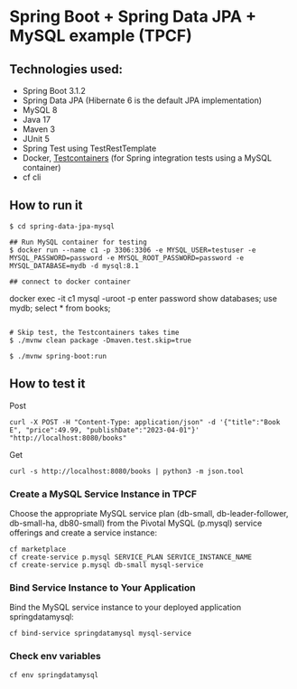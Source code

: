 # Spring Boot + Spring Data JPA + MySQL example (TPCF)


## Technologies used:
* Spring Boot 3.1.2
* Spring Data JPA (Hibernate 6 is the default JPA implementation)
* MySQL 8
* Java 17
* Maven 3
* JUnit 5
* Spring Test using TestRestTemplate
* Docker, [Testcontainers](https://testcontainers.com/) (for Spring integration tests using a MySQL container)
* cf cli

## How to run it
```
$ cd spring-data-jpa-mysql

## Run MySQL container for testing
$ docker run --name c1 -p 3306:3306 -e MYSQL_USER=testuser -e MYSQL_PASSWORD=password -e MYSQL_ROOT_PASSWORD=password -e MYSQL_DATABASE=mydb -d mysql:8.1

## connect to docker container
```
docker exec -it c1 mysql -uroot -p
enter password
show databases;
use mydb;
select * from books;
```

# Skip test, the Testcontainers takes time
$ ./mvnw clean package -Dmaven.test.skip=true

$ ./mvnw spring-boot:run

```

## How to test it
Post
```
curl -X POST -H "Content-Type: application/json" -d '{"title":"Book E", "price":49.99, "publishDate":"2023-04-01"}' "http://localhost:8080/books"
```
Get
```
curl -s http://localhost:8080/books | python3 -m json.tool
```

### Create a MySQL Service Instance in TPCF
Choose the appropriate MySQL service plan (db-small, db-leader-follower, db-small-ha, db80-small) from the Pivotal MySQL (p.mysql) service offerings and create a service instance:

```
cf marketplace
cf create-service p.mysql SERVICE_PLAN SERVICE_INSTANCE_NAME
cf create-service p.mysql db-small mysql-service
```


### Bind Service Instance to Your Application
Bind the MySQL service instance to your deployed application springdatamysql:

```
cf bind-service springdatamysql mysql-service
```

### Check env variables
```
cf env springdatamysql
```